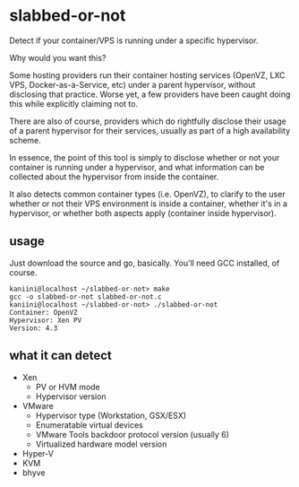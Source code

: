 # slabbed-or-not

Detect if your container/VPS is running under a specific hypervisor.

Why would you want this?

Some hosting providers run their container hosting services (OpenVZ,
LXC VPS, Docker-as-a-Service, etc) under a parent hypervisor, without
disclosing that practice.  Worse yet, a few providers have been caught
doing this while explicitly claiming not to.

There are also of course, providers which do rightfully disclose their
usage of a parent hypervisor for their services, usually as part of a
high availability scheme.

In essence, the point of this tool is simply to disclose whether or not
your container is running under a hypervisor, and what information can be
collected about the hypervisor from inside the container.

It also detects common container types (i.e. OpenVZ), to clarify to the
user whether or not their VPS environment is inside a container, whether it's
in a hypervisor, or whether both aspects apply (container inside hypervisor).

## usage

Just download the source and go, basically.  You'll need GCC installed, of course.

```shell
kaniini@localhost ~/slabbed-or-not> make
gcc -o slabbed-or-not slabbed-or-not.c
kaniini@localhost ~/slabbed-or-not> ./slabbed-or-not
Container: OpenVZ
Hypervisor: Xen PV
Version: 4.3
```

## what it can detect

* Xen
  * PV or HVM mode
  * Hypervisor version
* VMware
  * Hypervisor type (Workstation, GSX/ESX)
  * Enumeratable virtual devices
  * VMware Tools backdoor protocol version (usually 6)
  * Virtualized hardware model version
* Hyper-V
* KVM
* bhyve
